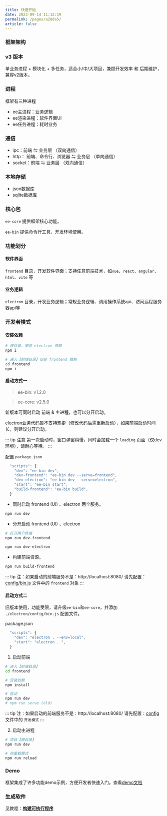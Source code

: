 ```yaml
---
title: 快速开始
date: 2023-09-14 11:12:19
permalink: /pages/a28da5/
article: false
---
```


### 框架架构
###  v3 版本
单业务进程 + 模块化 + 多任务，适合小/中/大项目，兼顾开发效率 和 后期维护，兼容v2版本。

### 进程
框架有三种进程

- ee主进程：业务逻辑
- ee渲染进程：软件界面UI
- ee任务进程：耗时业务

### 通信
- ipc：前端 ⇋ 业务层 （双向通信）
- http： 前端、命令行、浏览器 ⇋ 业务层 （单向通信）
- socket：前端 ⇋ 业务层 （双向通信）

### 本地存储
- json数据库
- sqlite数据库

### 核心包
`ee-core` 提供框架核心功能。

`ee-bin` 提供命令行工具，开发环境使用。        

### 功能划分
####  软件界面
`frontend` 目录，开发软件界面；支持任意前端技术，如`vue`、`react`、`angular`、`html`、`vite` 等
####  业务逻辑
`electron` 目录，开发业务逻辑；常规业务逻辑、调用操作系统api、访问远程服务器api等

### 开发者模式
#### 安装依赖
```bash
# 根目录，安装 electron 依赖
npm i

# 进入【前端目录】安装 frontend 依赖
cd frontend 
npm i
```

#### 启动方式一
> ee-bin: v1.2.0

> ee-core: v2.5.0

新版本可同时启动 前端 & 主进程，也可以分开启动。

electron业务代码暂不支持热更（修改代码后需重新启动），如果前端启动时间长，则建议分开启动。

::: tip 注意
第一次启动时，窗口弹窗稍慢，同时会加载一个 `loading` 页面（仅dev环境），请耐心等待。
:::

配置 `package.json`
```javascript
  "scripts": {
    "dev": "ee-bin dev",
    "dev-frontend": "ee-bin dev --serve=frontend",
    "dev-electron": "ee-bin dev --serve=electron",
    "start": "ee-bin start",
    "build-frontend": "ee-bin build",
  }
```

- 同时启动 frontend (UI) 、electron 两个服务。
```bash
npm run dev
```

- 分开启动 frontend (UI) 、electron
```bash
# 打开两个终端
npm run dev-frontend

npm run dev-electron
```

- 构建前端资源。
```bash
npm run build-frontend
```

::: tip
注：如果启动的前端服务不是：http://localhost:8080/  请先配置：[config/bin.js](/pages/c492f8/) 文件中的 `frontend` 对象
:::

#### 启动方式二
旧版本使用，功能受限，请升级`ee-bin`和`ee-core`，并添加 `./electron/config/bin.js` 配置文件。

package.json
```javascript
  "scripts": {
    "dev": "electron . --env=local",
    "start": "electron . ",
  }
```

1. 启动前端
```bash
# 进入【前端目录】
cd frontend 

# 安装依赖
npm install

# 启动
npm run dev
# npm run serve (old)
```
::: tip
注：如果启动的前端服务不是：http://localhost:8080/  请先配置：[config](/pages/f7cbf9/) 文件中的 `开发模式`
:::

2. 启动主进程
```bash
# 项目【根目录】
npm run dev

# 热重载模式
npm run reload
```

### Demo
框架集成了许多功能demo示例，方便开发者快速入门。查看[demo文档](/pages/132909/)

### 生成软件
见教程：[**构建可执行程序**](/pages/ad838d/)